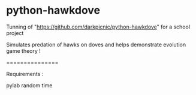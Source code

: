 python-hawkdove
===============

Tunning of "https://github.com/darkpicnic/python-hawkdove" for a school project

Simulates predation of hawks on doves and helps demonstrate evolution game theory !

===============

Requirements :

pylab
random
time